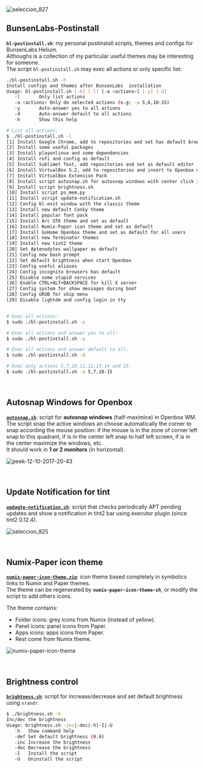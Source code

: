 ![seleccion_827](https://user-images.githubusercontent.com/32820131/40361602-3476698e-5dca-11e8-9aa4-2d91e4e734eb.png)

## BunsenLabs-Postinstall
**`bl-postinstall.sh`**: my personal postinstall scripts, themes and configs for BunsenLabs Helium.  
Althoughs is a collection of my particular useful themes may be interesting for someone.  
The script `bl-postinstall.sh` may exec all actions or only specific list:
```bash
./bl-postinstall.sh -h
Install configs and themes after BunsenLabs  installation
Usage: bl-postinstall.sh [-h] [-l] [-a <actions>] [-y] [-d]
   -l		Only list actions 
   -a <actions>	Only do selected actions (e.g: -a 5,6,10-15)
   -y		Auto-answer yes to all actions
   -d		Auto-answer default to all actions
   -h		Show this help

# List all actions:
$ ./bl-postinstall.sh -l
[1] Install Google Chrome, add to repositories and set has default browser
[2] Install some useful packages
[3] Install playonlinux and some dependencies
[4] Install rofi and config as default
[5] Install Sublimet Text, add repositories and set as default editor 
[6] Install VirtualBox 5.2, add to repositories and insert to Openbox menu
[7] Install VirtualBox Extension Pack
[8] Install script autosnap.sh for autosnap windows with center click in titlebar
[9] Install script brightness.sh
[10] Install script ps_mem.py
[11] Install script update-notification.sh
[12] Config bl-exit window with the classic theme
[13] Install new default Conky theme
[14] Install popular font pack
[15] Install Arc GTK theme and set as default
[16] Install Numix-Paper icon theme and set as default
[17] Install GoHome Openbox theme and set as default for all users
[18] Install new Terminator themes
[19] Install new tint2 theme
[20] Set Aptenodytes wallpaper as default
[21] Config new bash prompt
[22] Set default brightness when start Openbox
[23] Config useful aliases
[24] Config incognito browsers has default
[25] Disable some stupid services
[26] Enable CTRL+ALT+BACKSPACE for kill X server
[27] Config system for show messages during boot
[28] Config GRUB for skip menu
[29] Disable lightdm and config login in tty


# Exec all actions:
$ sudo ./bl-postinstall.sh -y

# Exec all actions and answer yes to all:
$ sudo ./bl-postinstall.sh -y

# Exec all actions and answer default to all:
$ sudo ./bl-postinstall.sh -d

# Exec only actions 5,7,10,11,12,13,14 and 15:
$ sudo ./bl-postinstall.sh -a 5,7,10-15
```

</br>

## Autosnap Windows for Openbox
[**`autosnap.sh`**](https://github.com/leomarcov/BunsenLabs-Postinstall/tree/master/autosnap-openbox): script for **autosnap windows** (half-maximice) in Openbox WM.  
The script snap the active windows an choose automatically the corner to snap according the mouse position: if the mouse is in the zone of corner left snap to this quadrant, if is in the center left snap to half left screen, if is in the center maximize the windows, etc.  
It should work in **1 or 2 monitors** (in horizontal).

![peek-12-10-2017-20-43](https://user-images.githubusercontent.com/32820131/40352231-9d64c1fa-5dae-11e8-8137-890cadf2c293.gif)

</br>

## Update Notification for tint 
[**`updagte-notification.sh`**](https://github.com/leomarcov/BunsenLabs-Postinstall/tree/master/update-notification-tint): script that checks periodically APT pending updates and show a notification in tint2 bar using executor plugin (since tint2 0.12.4).  

![seleccion_825](https://user-images.githubusercontent.com/32820131/40354912-55396e4c-5db5-11e8-9b22-aaeedc7e91e3.png)

</br>

## Numix-Paper icon theme
[**`numix-paper-icon-theme.zip`**](https://github.com/leomarcov/BunsenLabs-Postinstall/tree/master/numix-paper-icon-theme): icon theme based completely in symbolics links to Numix and Paper themes.  
The theme can be regenerated by **`numix-paper-icon-theme-sh`**, or modify the script to add others icons.

The theme contains:
  * Folder icons: grey icons from Numix (instead of yellow).
  * Panel icons: panel icons from Paper.
  * Apps icons: apps icons from Paper.
  * Rest come from Numix theme.
  
![numix-paper-icon-theme](https://user-images.githubusercontent.com/32820131/40285580-32b6e22c-5c9e-11e8-8567-01f56d1c12db.png)

</br>

## Brightness control
[**`brightness.sh`**](https://github.com/leomarcov/BunsenLabs-Postinstall/tree/master/brightness-control): script for increase/decrease and set default brightness using `xrandr`.  
```bash
$ ./brightness.sh -h
Inc/dec the brightness
Usage: brightness.sh -inc|-dec|-h|-I|-U
   -h	Show command help
   -def	Set default brightness (0.6)
   -inc	Increase the brightness
   -dec	Decrease the brightness
   -I	Install the script
   -U	Uninstall the script
```

